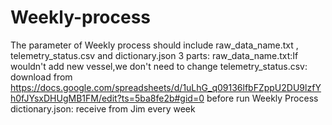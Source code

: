 # Weekly-process
The parameter of Weekly process should include raw_data_name.txt , telemetry_status.csv and dictionary.json 3 parts:
      raw_data_name.txt:If wouldn't add new vessel,we don't need to change
      telemetry_status.csv: download from https://docs.google.com/spreadsheets/d/1uLhG_q09136lfbFZppU2DU9lzfYh0fJYsxDHUgMB1FM/edit?ts=5ba8fe2b#gid=0 before run Weekly Process
      dictionary.json: receive from Jim every week
